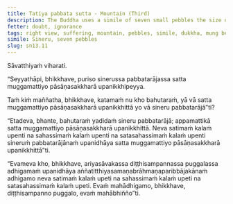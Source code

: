 ```yaml
---
title: Tatiya pabbata sutta - Mountain (Third)
description: The Buddha uses a simile of seven small pebbles the size of mung beans placed on the great mountain Sineru to contrast the extent of suffering that is exhausted and overcome by a disciple of the noble ones who has attained right view.
fetter: doubt, ignorance
tags: right view, suffering, mountain, pebbles, simile, dukkha, mung beans, Sineru, sn, sn12-21, sn13
simile: Sineru, seven pebbles
slug: sn13.11
---
```


Sāvatthiyaṁ viharati.

“Seyyathāpi, bhikkhave, puriso sinerussa pabbatarājassa satta muggamattiyo pāsāṇasakkharā upanikkhipeyya.

Taṁ kiṁ maññatha, bhikkhave, katamaṁ nu kho bahutaraṁ, yā vā satta muggamattiyo pāsāṇasakkharā upanikkhittā yo vā sineru pabbatarājā”ti?

“Etadeva, bhante, bahutaraṁ yadidaṁ sineru pabbatarājā; appamattikā satta muggamattiyo pāsāṇasakkharā upanikkhittā. Neva satimaṁ kalaṁ upenti na sahassimaṁ kalaṁ upenti na satasahassimaṁ kalaṁ upenti sineruṁ pabbatarājānaṁ upanidhāya satta muggamattiyo pāsāṇasakkharā upanikkhittā”ti.

“Evameva kho, bhikkhave, ariyasāvakassa diṭṭhisampannassa puggalassa adhigamaṁ upanidhāya aññatitthiyasamaṇabrāhmaṇaparibbājakānaṁ adhigamo neva satimaṁ kalaṁ upeti na sahassimaṁ kalaṁ upeti na satasahassimaṁ kalaṁ upeti. Evaṁ mahādhigamo, bhikkhave, diṭṭhisampanno puggalo, evaṁ mahābhiñño”ti.
